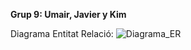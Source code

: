 **Grup 9: Umair, Javier y Kim**

Diagrama Entitat Relació:
![Diagrama_ER](https://github.com/user-attachments/assets/f169ee2d-05bf-4f79-8af1-8fc95fc137af)
